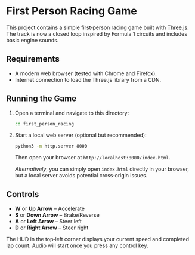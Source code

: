 # First Person Racing Game

This project contains a simple first‑person racing game built with [Three.js](https://threejs.org/). The track is now a closed loop inspired by Formula 1 circuits and includes basic engine sounds.

## Requirements

- A modern web browser (tested with Chrome and Firefox).
- Internet connection to load the Three.js library from a CDN.

## Running the Game

1. Open a terminal and navigate to this directory:
   ```bash
   cd first_person_racing
   ```
2. Start a local web server (optional but recommended):
   ```bash
   python3 -m http.server 8000
   ```
   Then open your browser at `http://localhost:8000/index.html`.
   
   *Alternatively*, you can simply open `index.html` directly in your browser, but a local server avoids potential cross‑origin issues.

## Controls

- **W** or **Up Arrow** – Accelerate
- **S** or **Down Arrow** – Brake/Reverse
- **A** or **Left Arrow** – Steer left
- **D** or **Right Arrow** – Steer right

The HUD in the top‑left corner displays your current speed and completed lap count. Audio will start once you press any control key.

